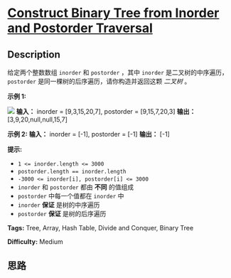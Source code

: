 # [Construct Binary Tree from Inorder and Postorder Traversal][title]

## Description

给定两个整数数组 `inorder` 和 `postorder` ，其中 `inorder` 是二叉树的中序遍历， `postorder`
是同一棵树的后序遍历，请你构造并返回这颗  _二叉树_  。



**示例 1:**

![](https://assets.leetcode.com/uploads/2021/02/19/tree.jpg)
            **输入：** inorder = [9,3,15,20,7], postorder = [9,15,7,20,3]    **输出：** [3,9,20,null,null,15,7]    

**示例 2:**
            **输入：** inorder = [-1], postorder = [-1]    **输出：** [-1]    



**提示:**

  * `1 <= inorder.length <= 3000`
  * `postorder.length == inorder.length`
  * `-3000 <= inorder[i], postorder[i] <= 3000`
  * `inorder` 和 `postorder` 都由 **不同** 的值组成
  * `postorder` 中每一个值都在 `inorder` 中
  * `inorder`  **保证** 是树的中序遍历
  * `postorder`  **保证** 是树的后序遍历


**Tags:** Tree, Array, Hash Table, Divide and Conquer, Binary Tree

**Difficulty:** Medium

## 思路

[title]: https://leetcode-cn.com/problems/construct-binary-tree-from-inorder-and-postorder-traversal
